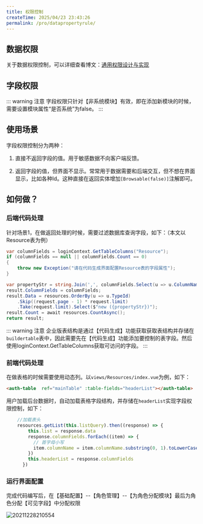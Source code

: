 ```yaml
---
title: 权限控制
createTime: 2025/04/23 23:43:26
permalink: /pro/datapropertyrule/
---
```

## 数据权限

关于数据权限控制，可以详细查看博文：[通用权限设计与实现](https://www.cnblogs.com/yubaolee/p/DataPrivilege.html)
## 字段权限

::: warning 注意
字段权限只针对【非系统模块】有效，即在添加新模块的时候，需要设置模块属性“是否系统”为false。
:::

## 使用场景

字段权限控制分为两种：

1. 直接不返回字段的值。用于敏感数据不向客户端反馈。

1. 返回字段的值，但界面不显示。常常用于数据需要和后端交互，但不想在界面显示，比如各种Id。这种直接在返回实体增加`[Browsable(false)]`注解即可。

## 如何做？

### 后端代码处理

针对场景1，在做返回处理的时候，需要过滤数据库查询字段，如下：（本文以Resource表为例）

```csharp
var columnFields = loginContext.GetTableColumns("Resource");
if (columnFields == null || columnFields.Count == 0)
{
	throw new Exception("请在代码生成界面配置Resource表的字段属性");
}

var propertyStr = string.Join(',', columnFields.Select(u => u.ColumnName));
result.ColumnFields = columnFields;
result.Data = resources.OrderBy(u => u.TypeId)
	.Skip((request.page - 1) * request.limit)
	.Take(request.limit).Select($"new ({propertyStr})");
result.Count = await resources.CountAsync();
return result;
```

::: warning 注意
企业版表结构是通过【代码生成】功能获取获取表结构并存储在`buildertable`表中，因此需要先在【代码生成】功能添加要控制的表字段。然后使用loginContext.GetTableColumns获取可访问的字段。
:::

### 前端代码处理

在做表格的时候需要使用动态列。以`views/Resources/index.vue`为例，如下：

```HTML
<auth-table  ref="mainTable" :table-fields="headerList"></auth-table>
```

用户加载后台数据时，自动加载表格字段结构，并存储在`headerList`实现字段权限控制，如下：

```javascript
    //加载表头
    resources.getList(this.listQuery).then((response) => {
        this.list = response.data
        response.columnFields.forEach((item) => {
          // 首字母小写
          item.columnName = item.columnName.substring(0, 1).toLowerCase() + item.columnName.substring(1)
        })
        this.headerList = response.columnFields
      })
```
### 运行界面配置

完成代码编写后，在【基础配置】--【角色管理】--【为角色分配模块】最后为角色分配【可见字段】中分配权限

![20211228210554](http://img.openauth.net.cn/20211228210554.png)


